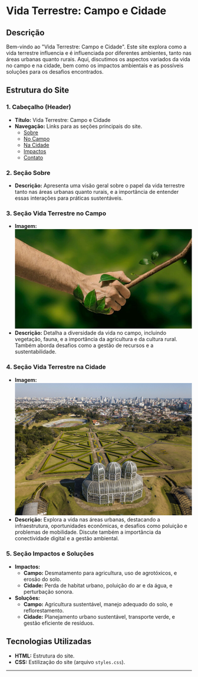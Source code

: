 # Vida Terrestre: Campo e Cidade

## Descrição

Bem-vindo ao "Vida Terrestre: Campo e Cidade". Este site explora como a vida terrestre influencia e é influenciada por diferentes ambientes, tanto nas áreas urbanas quanto rurais. Aqui, discutimos os aspectos variados da vida no campo e na cidade, bem como os impactos ambientais e as possíveis soluções para os desafios encontrados.

## Estrutura do Site

### 1. **Cabeçalho (Header)**
   * **Título:** Vida Terrestre: Campo e Cidade
   * **Navegação:** Links para as seções principais do site.
     * [Sobre](#sobre)
     * [No Campo](#campo)
     * [Na Cidade](#cidade)
     * [Impactos](#impactos)
     * [Contato](#contato)

### 2. **Seção Sobre**
   * **Descrição:** Apresenta uma visão geral sobre o papel da vida terrestre tanto nas áreas urbanas quanto rurais, e a importância de entender essas interações para práticas sustentáveis.

### 3. **Seção Vida Terrestre no Campo**
   * **Imagem:** ![Vida no Campo](assets/green-retail-header.jpg)
   * **Descrição:** Detalha a diversidade da vida no campo, incluindo vegetação, fauna, e a importância da agricultura e da cultura rural. Também aborda desafios como a gestão de recursos e a sustentabilidade.

### 4. **Seção Vida Terrestre na Cidade**
   * **Imagem:** ![Vida na Cidade](assets/Jardim-Botanico-Daniel-Castellano-SMCS-scaled.jpg)
   * **Descrição:** Explora a vida nas áreas urbanas, destacando a infraestrutura, oportunidades econômicas, e desafios como poluição e problemas de mobilidade. Discute também a importância da conectividade digital e a gestão ambiental.

### 5. **Seção Impactos e Soluções**
   * **Impactos:**
     * **Campo:** Desmatamento para agricultura, uso de agrotóxicos, e erosão do solo.
     * **Cidade:** Perda de habitat urbano, poluição do ar e da água, e perturbação sonora.
   * **Soluções:**
     * **Campo:** Agricultura sustentável, manejo adequado do solo, e reflorestamento.
     * **Cidade:** Planejamento urbano sustentável, transporte verde, e gestão eficiente de resíduos.

## Tecnologias Utilizadas

* **HTML:** Estrutura do site.
* **CSS:** Estilização do site (arquivo `styles.css`).

---
